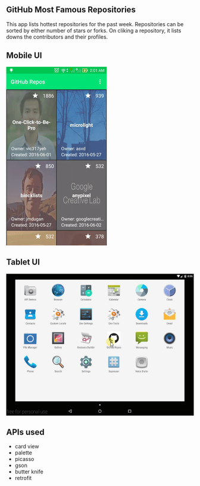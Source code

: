 ## GitHub Most Famous Repositories
This app lists hottest repositories for the past week. Repositories can be sorted by either number of stars or forks. On cliking a repository, it lists downs the contributors and their profiles.

## Mobile UI
![alt tag](https://github.com/sivze/MostStarredRepositories/blob/master/screens/screen1.gif)

## Tablet UI
![alt tag](https://github.com/sivze/MostStarredRepositories/blob/master/screens/TabletUI.gif)

## APIs used
- card view
- palette
- picasso
- gson
- butter knife
- retrofit

